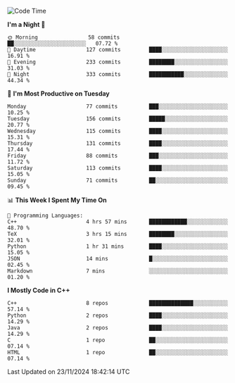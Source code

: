 <!--START_SECTION:waka-->
![Code Time](http://img.shields.io/badge/Code%20Time-186%20hrs%202%20mins-blue)

**I'm a Night 🦉** 

```text
🌞 Morning                58 commits          ██░░░░░░░░░░░░░░░░░░░░░░░   07.72 % 
🌆 Daytime                127 commits         ████░░░░░░░░░░░░░░░░░░░░░   16.91 % 
🌃 Evening                233 commits         ████████░░░░░░░░░░░░░░░░░   31.03 % 
🌙 Night                  333 commits         ███████████░░░░░░░░░░░░░░   44.34 % 
```
📅 **I'm Most Productive on Tuesday** 

```text
Monday                   77 commits          ███░░░░░░░░░░░░░░░░░░░░░░   10.25 % 
Tuesday                  156 commits         █████░░░░░░░░░░░░░░░░░░░░   20.77 % 
Wednesday                115 commits         ████░░░░░░░░░░░░░░░░░░░░░   15.31 % 
Thursday                 131 commits         ████░░░░░░░░░░░░░░░░░░░░░   17.44 % 
Friday                   88 commits          ███░░░░░░░░░░░░░░░░░░░░░░   11.72 % 
Saturday                 113 commits         ████░░░░░░░░░░░░░░░░░░░░░   15.05 % 
Sunday                   71 commits          ██░░░░░░░░░░░░░░░░░░░░░░░   09.45 % 
```


📊 **This Week I Spent My Time On** 

```text
💬 Programming Languages: 
C++                      4 hrs 57 mins       ████████████░░░░░░░░░░░░░   48.70 % 
TeX                      3 hrs 15 mins       ████████░░░░░░░░░░░░░░░░░   32.01 % 
Python                   1 hr 31 mins        ████░░░░░░░░░░░░░░░░░░░░░   15.05 % 
JSON                     14 mins             █░░░░░░░░░░░░░░░░░░░░░░░░   02.45 % 
Markdown                 7 mins              ░░░░░░░░░░░░░░░░░░░░░░░░░   01.20 % 
```

**I Mostly Code in C++** 

```text
C++                      8 repos             ██████████████░░░░░░░░░░░   57.14 % 
Python                   2 repos             ████░░░░░░░░░░░░░░░░░░░░░   14.29 % 
Java                     2 repos             ████░░░░░░░░░░░░░░░░░░░░░   14.29 % 
C                        1 repo              ██░░░░░░░░░░░░░░░░░░░░░░░   07.14 % 
HTML                     1 repo              ██░░░░░░░░░░░░░░░░░░░░░░░   07.14 % 
```




 Last Updated on 23/11/2024 18:42:14 UTC
<!--END_SECTION:waka-->
